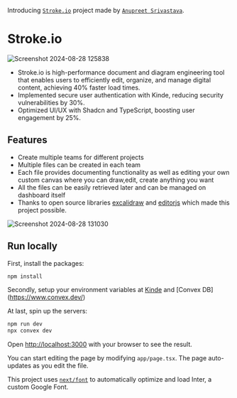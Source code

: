Introducing [`Stroke.io`](https://stroke-io.vercel.app/) project made by [`Anupreet Srivastava`](https://github.com/Anupreet1213).

# Stroke.io

![Screenshot 2024-08-28 125838](https://github.com/user-attachments/assets/4680c35f-3625-4545-8b35-2fe88122b519)


- Stroke.io is high-performance document and diagram engineering tool that enables users to efficiently edit, organize, and manage digital content, achieving 40% faster load times.
- Implemented secure user authentication with Kinde, reducing security vulnerabilities by 30%.
- Optimized UI/UX with Shadcn and TypeScript, boosting user engagement by 25%.


## Features 

- Create multiple teams for different projects
- Multiple files can be created in each team
- Each file provides documenting functionality as well as editing your own custom canvas where you can draw,edit, create anything you want
- All the files can be easily retrieved later and can be managed on dashboard itself
- Thanks to open source libraries [excalidraw](https://excalidraw.com) and [editorjs](https://editorjs.io/) which made this project possible.

![Screenshot 2024-08-28 131030](https://github.com/user-attachments/assets/fe4b3098-ffa6-43a4-a9e0-c9d37dc8137b)




## Run locally 

First, install the packages:

```bash
npm install
```

Secondly, setup your environment variables at [Kinde](https://kinde.com/) and [Convex DB] (https://www.convex.dev/)

At last, spin up the servers:

```bash
npm run dev
npx convex dev
```


Open [http://localhost:3000](http://localhost:3000) with your browser to see the result.

You can start editing the page by modifying `app/page.tsx`. The page auto-updates as you edit the file.

This project uses [`next/font`](https://nextjs.org/docs/basic-features/font-optimization) to automatically optimize and load Inter, a custom Google Font.
